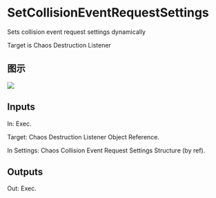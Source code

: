 # SetCollisionEventRequestSettings

Sets collision event request settings dynamically

Target is Chaos Destruction Listener

## 图示

![]($-20221218-18415760.png)

## Inputs

In: Exec.

Target: Chaos Destruction Listener Object Reference.

In Settings: Chaos Collision Event Request Settings Structure (by ref).  

## Outputs

Out: Exec.

